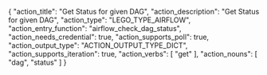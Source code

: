 {
"action_title": "Get Status for given DAG",
"action_description": "Get Status for given DAG",
"action_type": "LEGO_TYPE_AIRFLOW",
"action_entry_function": "airflow_check_dag_status",
"action_needs_credential": true,
"action_supports_poll": true,
"action_output_type": "ACTION_OUTPUT_TYPE_DICT",
"action_supports_iteration": true,
"action_verbs": [
"get"
],
"action_nouns": [
"dag",
"status"
]
}
